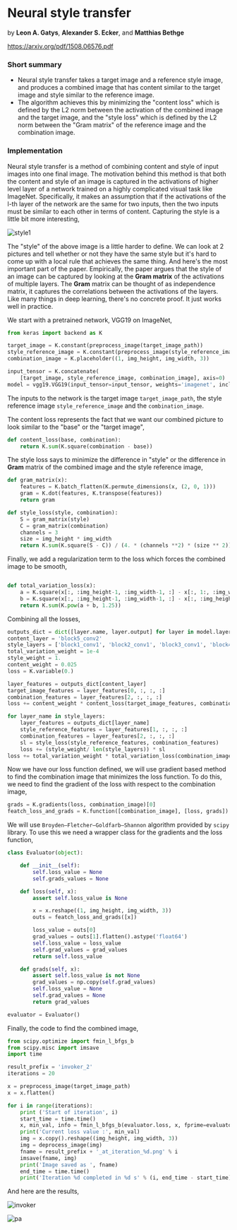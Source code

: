# Neural style transfer

by **Leon A. Gatys**, **Alexander S. Ecker**, and **Matthias Bethge**

https://arxiv.org/pdf/1508.06576.pdf

### Short summary

- Neural style transfer takes a target image and a reference style image, and produces a combined image that has content similar to the target image and style similar to the reference image.
- The algorithm achieves this by minimizing the "content loss" which is defined by the L2 norm between the activation of the combined image and the target image, and the "style loss" which is defined by the L2 norm between the "Gram matrix" of the reference image and the combination image.

### Implementation

Neural style transfer is a method of combining content and style of input images into one final image. The motivation behind this method is that both the content and style of an image is captured in the activations of higher level layer of a network trained on a highly complicated visual task like ImageNet. Specifically, it makes an assumption that if the activations of the l-th layer of the network are the same for two inputs, then the two inputs must be similar to each other in terms of content. Capturing the style is a little bit more interesting,

![style1](ref2.jpg)

The "style" of the above image is a little harder to define. We can look at 2 pictures and tell whether or not they have the same style but it's hard to come up with a local rule that achieves the same thing. And here's the most important part of the paper. Empirically, the paper argues that the style of an image can be captured by looking at the **Gram matrix** of the activations of multiple layers. The **Gram** matrix can be thought of as independence matrix, it captures the correlations between the activations of the layers. Like many things in deep learning, there's no concrete proof. It just works well in practice.

We start with a pretrained network, VGG19 on ImageNet,

```python
from keras import backend as K

target_image = K.constant(preprocess_image(target_image_path))
style_reference_image = K.constant(preprocess_image(style_reference_image_path))
combination_image = K.placeholder((1, img_height, img_width, 3))

input_tensor = K.concatenate(
    [target_image, style_reference_image, combination_image], axis=0)
model = vgg19.VGG19(input_tensor=input_tensor, weights='imagenet', include_top=False)
```

The inputs to the network is the target image `target_image_path`, the style reference image `style_reference_image` and the `combination_image`.

The content loss represents the fact that we want our combined picture to look similar to the "base" or the "target image",
```python
def content_loss(base, combination):
    return K.sum(K.square(combination - base))
```

The style loss says to minimize the difference in "style" or the difference in **Gram** matrix of the combined image and the style reference image,
```python
def gram_matrix(x):
    features = K.batch_flatten(K.permute_dimensions(x, (2, 0, 1)))
    gram = K.dot(features, K.transpose(features))
    return gram

def style_loss(style, combination):
    S = gram_matrix(style)
    C = gram_matrix(combination)
    channels = 3
    size = img_height * img_width
    return K.sum(K.square(S - C)) / (4. * (channels **2) * (size ** 2))
```

Finally, we add a regularization term to the loss which forces the combined image to be smooth,

```python

def total_variation_loss(x):
    a = K.square(x[:, :img_height-1, :img_width-1, :] - x[:, 1:, :img_width-1, :])
    b = K.square(x[:, :img_height-1, :img_width-1, :] - x[:, :img_height-1, 1:, :])
    return K.sum(K.pow(a + b, 1.25))
```

Combining all the losses,

```python
outputs_dict = dict([layer.name, layer.output] for layer in model.layers)
content_layer = 'block5_conv2'
style_layers = ['block1_conv1', 'block2_conv1', 'block3_conv1', 'block4_conv1', 'block5_conv1']
total_variation_weight = 1e-4
style_weight = 1.
content_weight = 0.025
loss = K.variable(0.)

layer_features = outputs_dict[content_layer]
target_image_features = layer_features[0, :, :, :]
combination_features = layer_features[2, :, :, :]
loss += content_weight * content_loss(target_image_features, combination_features)

for layer_name in style_layers:
    layer_features = outputs_dict[layer_name]
    style_reference_features = layer_features[1, :, :, :]
    combination_features = layer_features[2, :, :, :]
    sl = style_loss(style_reference_features, combination_features)
    loss += (style_weight/ len(style_layers)) * sl
loss += total_variation_weight * total_variation_loss(combination_image)
```

Now we have our loss function defined, we will use gradient based method to find the combination image that minimizes the loss function. To do this, we need to find the gradient of the loss with respect to the combination image,

```python
grads = K.gradients(loss, combination_image)[0]
featch_loss_and_grads = K.function([combination_image], [loss, grads])
```

We will use `Broyden–Fletcher–Goldfarb–Shannon` algorithm provided by `scipy` library. To use this we need a wrapper class for the gradients and the loss function,

```python
class Evaluator(object):

    def __init__(self):
        self.loss_value = None
        self.grads_values = None

    def loss(self, x):
        assert self.loss_value is None

        x = x.reshape((1, img_height, img_width, 3))
        outs = featch_loss_and_grads([x])

        loss_value = outs[0]
        grad_values = outs[1].flatten().astype('float64')
        self.loss_value = loss_value
        self.grad_values = grad_values
        return self.loss_value

    def grads(self, x):
        assert self.loss_value is not None
        grad_values = np.copy(self.grad_values)
        self.loss_value = None
        self.grad_values = None
        return grad_values

evaluator = Evaluator()
```

Finally, the code to find the combined image,

```python
from scipy.optimize import fmin_l_bfgs_b
from scipy.misc import imsave
import time

result_prefix = 'invoker_2'
iterations = 20

x = preprocess_image(target_image_path)
x = x.flatten()

for i in range(iterations):
    print ('Start of iteration', i)
    start_time = time.time()
    x, min_val, info = fmin_l_bfgs_b(evaluator.loss, x, fprime=evaluator.grads, maxfun=20)
    print('Current loss value :', min_val)
    img = x.copy().reshape((img_height, img_width, 3))
    img = deprocess_image(img)
    fname = result_prefix + '_at_iteration_%d.png' % i
    imsave(fname, img)
    print('Image saved as ', fname)
    end_time = time.time()
    print('Iteration %d completed in %d s' % (i, end_time - start_time))
```

And here are the results,

![invoker](invo_combined.png)

![pa](pa_combined.png)
